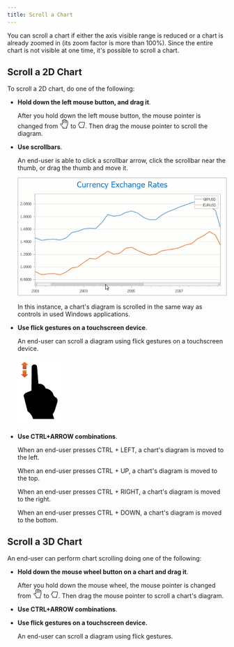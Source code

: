 ```yaml
---
title: Scroll a Chart
---
```

You can scroll a chart if either the axis visible range is reduced or a chart is already zoomed in (its zoom factor is more than 100%). Since the entire chart is not visible at one time, it's possible to scroll a chart.

## Scroll a 2D Chart
To scroll a 2D chart, do one of the following:
* **Hold down the left mouse button, and drag it**.
	
	After you hold down the left mouse button, the mouse pointer is changed from ![ZoomingChart5](../../images/Img7227.gif) to ![ZoomingChart6](../../images/Img7228.jpeg). Then drag the mouse pointer to scroll the diagram.
* **Use scrollbars**.
	
	An end-user is able to click a scrollbar arrow, click the scrollbar near the thumb, or drag the thumb and move it.
	
	![ChartScroll_0](../../images/Img7258.png)
	
	In this instance, a chart's diagram is scrolled in the same way as controls in used Windows applications.
* **Use flick gestures on a touchscreen device**.
	
	An end-user can scroll a diagram using flick gestures on a  touchscreen device.
	
	![Gesture_Scroll](../../images/Img18691.png)
* **Use CTRL+ARROW combinations**.
	
	When an end-user presses CTRL + LEFT, a chart's diagram is moved to the left.
	
	When an end-user presses CTRL + UP, a chart's diagram is moved to the top.
	
	When an end-user presses CTRL + RIGHT, a chart's diagram is moved to the right.
	
	When an end-user presses CTRL + DOWN, a chart's diagram is moved to the bottom.

## Scroll a 3D Chart
An end-user can perform chart scrolling doing one of the following:
* **Hold down the mouse wheel button on a chart and drag it**.
	 
	
	After you hold down the mouse wheel, the mouse pointer is changed from ![ZoomingChart5](../../images/Img7227.gif) to ![ZoomingChart6](../../images/Img7228.jpeg). Then drag the mouse pointer to scroll a chart's diagram.
* **Use CTRL+ARROW combinations**.
* **Use flick gestures on a touchscreen device.**
	
	An end-user  can scroll a diagram using flick gestures.
